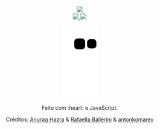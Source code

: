 <div>
<div align="center">  
<a href="https://github.com/antonkomarev/github-profile-views-counter">
    <img src="https://komarev.com/ghpvc/?username=kleidione&style=for-the-badge&color=blueviolet">
  </a>  
</div>
 
<div align="center">
  <a href="https://github.com/kleidione">
    <img height="150em" src="https://github-readme-stats.vercel.app/api?username=kleidione&count_private=true&include_all_commits=true&show_icons=true&theme=ocean_dark&hide_border=false&show_owner=true"/>
    <img height="150em" src="https://github-readme-stats.vercel.app/api/top-langs/?username=kleidione&theme=ocean_dark&hide_border=false&&layout=compact"/>
  </a>
</div>

<div align="center">
  
  ![Snake animation](https://github.com/rafaballerini/rafaballerini/blob/output/github-contribution-grid-snake.svg)
  
</div>

<div align="center">
  <p>Feito com :heart: e JavaScript.</p>
  <p>Créditos: <a href="https://github.com/anuraghazra/github-readme-stats">Anurag Hazra</a> & <a href="https://github.com/rafaballerini">Rafaella Ballerini</a> & <a href="https://github.com/antonkomarev/github-profile-views-counter">antonkomarev</a></p>
</div>
